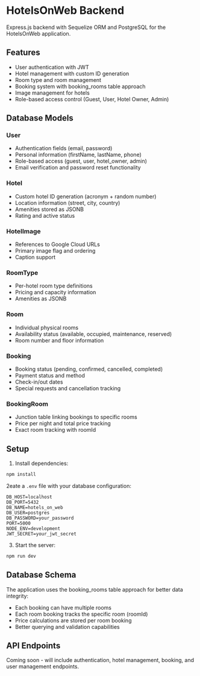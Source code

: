 # HotelsOnWeb Backend

Express.js backend with Sequelize ORM and PostgreSQL for the HotelsOnWeb application.

## Features

- User authentication with JWT
- Hotel management with custom ID generation
- Room type and room management
- Booking system with booking_rooms table approach
- Image management for hotels
- Role-based access control (Guest, User, Hotel Owner, Admin)

## Database Models

### User
- Authentication fields (email, password)
- Personal information (firstName, lastName, phone)
- Role-based access (guest, user, hotel_owner, admin)
- Email verification and password reset functionality

### Hotel
- Custom hotel ID generation (acronym + random number)
- Location information (street, city, country)
- Amenities stored as JSONB
- Rating and active status

### HotelImage
- References to Google Cloud URLs
- Primary image flag and ordering
- Caption support

### RoomType
- Per-hotel room type definitions
- Pricing and capacity information
- Amenities as JSONB

### Room
- Individual physical rooms
- Availability status (available, occupied, maintenance, reserved)
- Room number and floor information

### Booking
- Booking status (pending, confirmed, cancelled, completed)
- Payment status and method
- Check-in/out dates
- Special requests and cancellation tracking

### BookingRoom
- Junction table linking bookings to specific rooms
- Price per night and total price tracking
- Exact room tracking with roomId

## Setup

1. Install dependencies:
```bash
npm install
```

2eate a `.env` file with your database configuration:
```
DB_HOST=localhost
DB_PORT=5432
DB_NAME=hotels_on_web
DB_USER=postgres
DB_PASSWORD=your_password
PORT=5000
NODE_ENV=development
JWT_SECRET=your_jwt_secret
```

3. Start the server:
```bash
npm run dev
```

## Database Schema

The application uses the booking_rooms table approach for better data integrity:
- Each booking can have multiple rooms
- Each room booking tracks the specific room (roomId)
- Price calculations are stored per room booking
- Better querying and validation capabilities

## API Endpoints

Coming soon - will include authentication, hotel management, booking, and user management endpoints. 